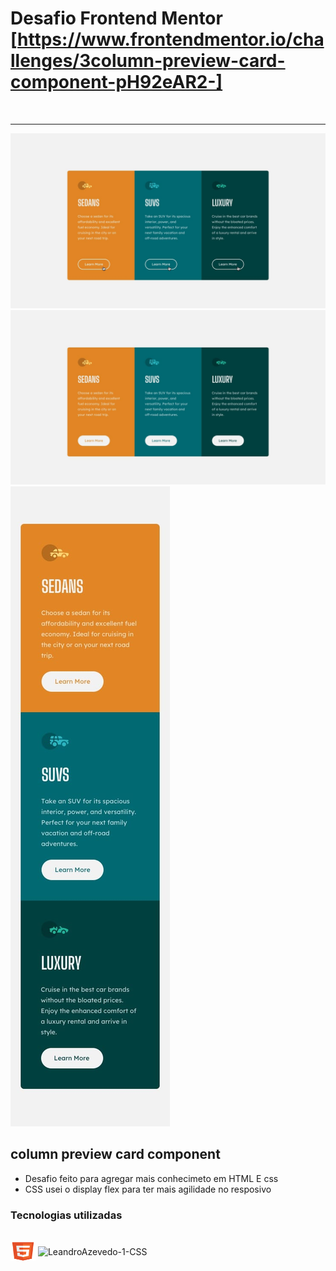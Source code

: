 # Desafio Frontend Mentor  [https://www.frontendmentor.io/challenges/3column-preview-card-component-pH92eAR2-]
<br>
<hr>

<img src="./design/active-states.jpg">
<img src="./design/desktop-design.jpg">
<img src="./design/mobile-design.jpg">

## column preview card component

* Desafio feito para agregar mais conhecimeto em HTML E css
* CSS usei o display flex para ter mais agilidade no resposivo

### Tecnologias utilizadas
<br> 


<img align="center" alt="LeandroAzevedo-1-HTML" height="30" width="40" src="https://raw.githubusercontent.com/devicons/devicon/master/icons/html5/html5-original.svg">
<img align="center" alt="LeandroAzevedo-1-CSS" height="30" width="40" src="https://cdn.jsdelivr.net/gh/devicons/devicon/icons/css3/css3-original.svg">
